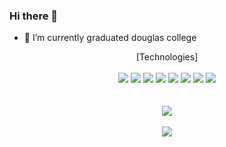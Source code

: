 ### Hi there 👋
- 🔭 I’m currently graduated douglas college

<!--
**Youmin99/Youmin99** is a ✨ _special_ ✨ repository because its `README.md` (this file) appears on your GitHub profile.

Here are some ideas to get you started:

- 🔭 I’m currently working on ...
- 🌱 I’m currently learning ...
- 👯 I’m looking to collaborate on ...
- 🤔 I’m looking for help with ...
- 💬 Ask me about ...
- 📫 How to reach me: ...
- 😄 Pronouns: ...
- ⚡ Fun fact: ...
-->

<div align="center">
  [Technologies]
  
   <br/>
  <br/>
  
  <div>
    <img src="https://img.shields.io/badge/MySQL-4479A1?style=for-the-badge&logo=MySQL&logoColor=white">
    <img src="https://img.shields.io/badge/Typescript-3178C6?style=for-the-badge&logo=typescript&logoColor=white">
    <img src="https://img.shields.io/badge/Docker-2496ED?style=for-the-badge&logo=Docker&logoColor=white">
    <img src="https://img.shields.io/badge/javascript-F7DF1E?style=for-the-badge&logo=javascript&logoColor=white">
    <img src="https://img.shields.io/badge/react-61DAFB?style=for-the-badge&logo=react&logoColor=white">
    <img src="https://img.shields.io/badge/c++-00599C?style=for-the-badge&logo=c++&logoColor=white">
    <img src="https://img.shields.io/badge/graphql-E10098?style=for-the-badge&logo=graphql&logoColor=white">
    <img src="https://img.shields.io/badge/node.js-339933?style=for-the-badge&logo=nodedotjs&logoColor=white">
  </div>
  <br/><br/>
  <div align="center">
    <img src="https://github-readme-stats.vercel.app/api/top-langs/?username=Youmin99&layout=compact"><br><br>
    <img src="https://github-readme-stats.vercel.app/api?username=Youmin99&show_icons=true">
  </div>
</div>
